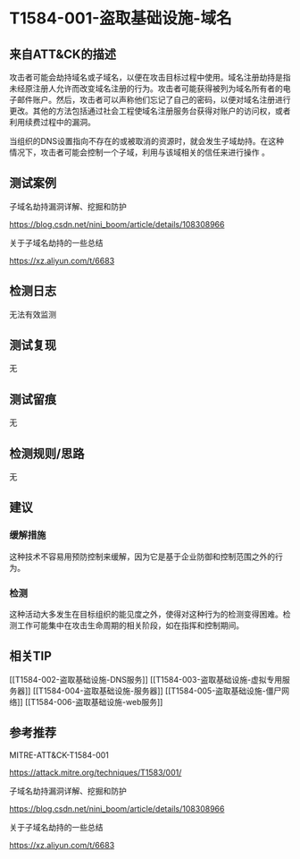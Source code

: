 # T1584-001-盗取基础设施-域名

## 来自ATT&CK的描述

攻击者可能会劫持域名或子域名，以便在攻击目标过程中使用。域名注册劫持是指未经原注册人允许而改变域名注册的行为。攻击者可能获得被列为域名所有者的电子邮件账户。然后，攻击者可以声称他们忘记了自己的密码，以便对域名注册进行更改。其他的方法包括通过社会工程使域名注册服务台获得对账户的访问权，或者利用续费过程中的漏洞。

当组织的DNS设置指向不存在的或被取消的资源时，就会发生子域劫持。在这种情况下，攻击者可能会控制一个子域，利用与该域相关的信任来进行操作 。

## 测试案例

子域名劫持漏洞详解、挖掘和防护

<https://blog.csdn.net/nini_boom/article/details/108308966>

关于子域名劫持的一些总结

<https://xz.aliyun.com/t/6683>

## 检测日志

无法有效监测

## 测试复现

无

## 测试留痕

无

## 检测规则/思路

无

## 建议

### 缓解措施

这种技术不容易用预防控制来缓解，因为它是基于企业防御和控制范围之外的行为。

### 检测

这种活动大多发生在目标组织的能见度之外，使得对这种行为的检测变得困难。检测工作可能集中在攻击生命周期的相关阶段，如在指挥和控制期间。

## 相关TIP

[[T1584-002-盗取基础设施-DNS服务]]
[[T1584-003-盗取基础设施-虚拟专用服务器]]
[[T1584-004-盗取基础设施-服务器]]
[[T1584-005-盗取基础设施-僵尸网络]]
[[T1584-006-盗取基础设施-web服务]]

## 参考推荐

MITRE-ATT&CK-T1584-001

<https://attack.mitre.org/techniques/T1583/001/>

子域名劫持漏洞详解、挖掘和防护

<https://blog.csdn.net/nini_boom/article/details/108308966>

关于子域名劫持的一些总结

<https://xz.aliyun.com/t/6683>
